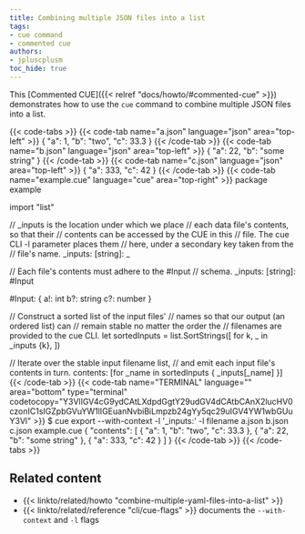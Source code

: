 ```yaml
---
title: Combining multiple JSON files into a list
tags:
- cue command
- commented cue
authors:
- jpluscplusm
toc_hide: true
---
```


This [Commented CUE]({{< relref "docs/howto/#commented-cue" >}}) demonstrates
how to use the `cue` command to combine multiple JSON files into a list.

{{< code-tabs >}}
{{< code-tab name="a.json" language="json" area="top-left" >}}
{
    "a": 1,
    "b": "two",
    "c": 33.3
}
{{< /code-tab >}}
{{< code-tab name="b.json" language="json" area="top-left" >}}
{
    "a": 22,
    "b": "some string"
}
{{< /code-tab >}}
{{< code-tab name="c.json" language="json" area="top-left" >}}
{
    "a": 333,
    "c": 42
}
{{< /code-tab >}}
{{< code-tab name="example.cue" language="cue" area="top-right" >}}
package example

import "list"

// _inputs is the location under which we place
// each data file's contents, so that their
// contents can be accessed by the CUE in this
// file. The cue CLI -l parameter places them
// here, under a secondary key taken from the
// file's name.
_inputs: [string]: _

// Each file's contents must adhere to the #Input
// schema.
_inputs: [string]: #Input

#Input: {
	a!: int
	b?: string
	c?: number
}

// Construct a sorted list of the input files'
// names so that our output (an ordered list) can
// remain stable no matter the order the
// filenames are provided to the cue CLI.
let sortedInputs = list.SortStrings([
	for k, _ in _inputs {k},
])

// Iterate over the stable input filename list,
// and emit each input file's contents in turn.
contents: [for _name in sortedInputs {
	_inputs[_name]
}]
{{< /code-tab >}}
{{< code-tab name="TERMINAL" language="" area="bottom" type="terminal" codetocopy="Y3VlIGV4cG9ydCAtLXdpdGgtY29udGV4dCAtbCAnX2lucHV0czonIC1sIGZpbGVuYW1lIGEuanNvbiBiLmpzb24gYy5qc29uIGV4YW1wbGUuY3Vl" >}}
$ cue export --with-context -l '_inputs:' -l filename a.json b.json c.json example.cue
{
    "contents": [
        {
            "a": 1,
            "b": "two",
            "c": 33.3
        },
        {
            "a": 22,
            "b": "some string"
        },
        {
            "a": 333,
            "c": 42
        }
    ]
}
{{< /code-tab >}}
{{< /code-tabs >}}

## Related content

- {{< linkto/related/howto "combine-multiple-yaml-files-into-a-list" >}}
- {{< linkto/related/reference "cli/cue-flags" >}}
  documents the `--with-context` and `-l` flags
